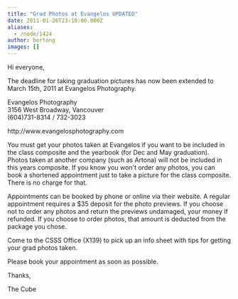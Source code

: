 ```yaml
---
title: "Grad Photos at Evangelos UPDATED"
date: 2011-01-26T23:10:00.000Z
aliases:
  - /node/1424
author: bertong
images: []
---
```


<div class="field field-name-body field-type-text-with-summary field-label-hidden"><div class="field-items"><div class="field-item even"><p>Hi everyone,</p>
<p>The deadline for taking graduation pictures has now been extended to March 15th, 2011 at Evangelos Photography.</p>
<p>Evangelos Photography<br>
3156 West Broadway, Vancouver<br>
(604)731-8314 / 732-3023</p>
<p>http://www.evangelosphotography.com</p>
<!--break--><p>You must get your photos taken at Evangelos if you want to be included in the class composite and the yearbook (for Dec and May graduation). Photos taken at another company (such as Artona) will not be included in this years composite. If you know you won&apos;t order any photos, you can book a shortened appointment just to take a picture for the class composite. There is no charge for that.</p>
<p>Appointments can be booked by phone or online via their website. A regular appointment requires a $35 deposit for the photo previews. If you choose not to order any photos and return the previews undamaged, your money if refunded. If you choose to order photos, that amount is deducted from the package you chose.</p>
<p>Come to the CSSS Office (X139) to pick up an info sheet with tips for getting your grad photos taken. </p>
<p>Please book your appointment as soon as possible.</p>
<p>Thanks,</p>
<p>The Cube</p>
</div></div></div>    <footer>
          </footer>
